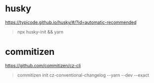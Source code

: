 # husky

https://typicode.github.io/husky/#/?id=automatic-recommended

> npx husky-init && yarn

# commitizen

https://github.com/commitizen/cz-cli

> commitizen init cz-conventional-changelog --yarn --dev --exact
